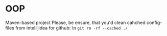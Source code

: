 # OOP
Maven-based project
Please, be ensure, that you'd clean cahched config-files from intellijidea for github: \n
```git rm -rf --cached ./```
